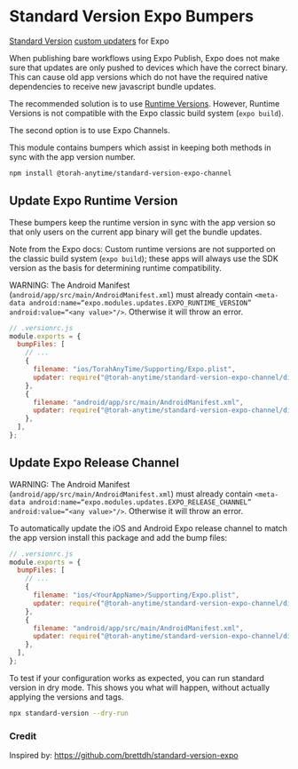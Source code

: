 # Standard Version Expo Bumpers

[Standard Version](https://github.com/conventional-changelog/standard-version#standard-version) [custom updaters](https://github.com/conventional-changelog/standard-version#custom-updaters) for Expo

When publishing bare workflows using Expo Publish, Expo does not make sure that updates are only pushed to devices which have the correct binary. This can cause old app versions which do not have the required native dependencies to receive new javascript bundle updates.

The recommended solution is to use [Runtime Versions](https://docs.expo.dev/distribution/runtime-versions/#configuration-for-the-bare-workflow). However, Runtime Versions is not compatible with the Expo classic build system (`expo build`).

The second option is to use Expo Channels.

This module contains bumpers which assist in keeping both methods in sync with the app version number.

```bash
npm install @torah-anytime/standard-version-expo-channel
```

## Update Expo Runtime Version

These bumpers keep the runtime version in sync with the app version so that only users on the current app binary will get the bundle updates.

Note from the Expo docs: Custom runtime versions are not supported on the classic build system (`expo build`); these apps will always use the SDK version as the basis for determining runtime compatibility.

WARNING: The Android Manifest (`android/app/src/main/AndroidManifest.xml`) must already contain `<meta-data android:name=“expo.modules.updates.EXPO_RUNTIME_VERSION” android:value=“<any value>"/>`. Otherwise it will throw an error.

```js
// .versionrc.js
module.exports = {
  bumpFiles: [
    // ...
    {
      filename: "ios/TorahAnyTime/Supporting/Expo.plist",
      updater: require("@torah-anytime/standard-version-expo-channel/dist/ios/native/runtime-version"),
    },
    {
      filename: "android/app/src/main/AndroidManifest.xml",
      updater: require("@torah-anytime/standard-version-expo-channel/dist/android/native/runtime-version"),
    },
  ],
};
```

## Update Expo Release Channel

WARNING: The Android Manifest (`android/app/src/main/AndroidManifest.xml`) must already contain `<meta-data android:name=“expo.modules.updates.EXPO_RELEASE_CHANNEL” android:value=“<any value>"/>`. Otherwise it will throw an error.

To automatically update the iOS and Android Expo release channel to match the app version install this package and add the bump files:

```js
// .versionrc.js
module.exports = {
  bumpFiles: [
    // ...
    {
      filename: "ios/<YourAppName>/Supporting/Expo.plist",
      updater: require("@torah-anytime/standard-version-expo-channel/dist/ios/native/release-channel"),
    },
    {
      filename: "android/app/src/main/AndroidManifest.xml",
      updater: require("@torah-anytime/standard-version-expo-channel/dist/android/native/release-channel"),
    },
  ],
};
```

To test if your configuration works as expected, you can run standard version in dry mode. This shows you what will happen, without actually applying the versions and tags.

```bash
npx standard-version --dry-run
```

### Credit

Inspired by: https://github.com/brettdh/standard-version-expo

